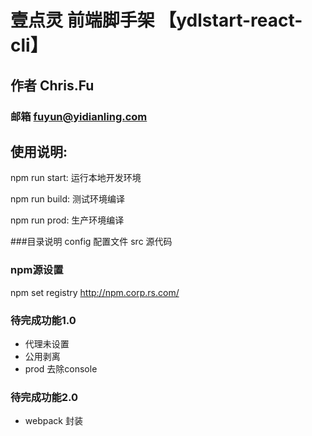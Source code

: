 # 壹点灵 前端脚手架 【ydlstart-react-cli】
## 作者 Chris.Fu
### 邮箱 fuyun@yidianling.com

## 使用说明:
npm run start: 运行本地开发环境

npm run build: 测试环境编译

npm run prod: 生产环境编译


###目录说明
config 配置文件
src 源代码


### npm源设置
npm set registry http://npm.corp.rs.com/



### 待完成功能1.0
- 代理未设置
- 公用剥离
- prod 去除console


### 待完成功能2.0
- webpack 封装
